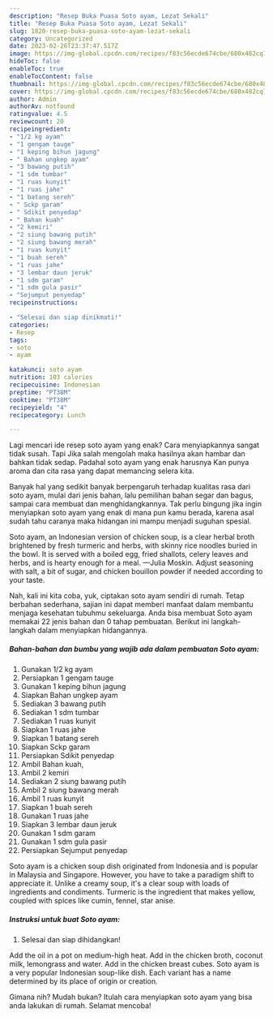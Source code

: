 ```yaml
---
description: "Resep Buka Puasa Soto ayam, Lezat Sekali"
title: "Resep Buka Puasa Soto ayam, Lezat Sekali"
slug: 1820-resep-buka-puasa-soto-ayam-lezat-sekali
category: Uncategorized
date: 2023-02-26T23:37:47.517Z
image: https://img-global.cpcdn.com/recipes/f83c56ecde674cbe/680x482cq70/soto-ayam-foto-resep-utama.jpg
hideToc: false
enableToc: true
enableTocContent: false
thumbnail: https://img-global.cpcdn.com/recipes/f83c56ecde674cbe/680x482cq70/soto-ayam-foto-resep-utama.jpg
cover: https://img-global.cpcdn.com/recipes/f83c56ecde674cbe/680x482cq70/soto-ayam-foto-resep-utama.jpg
author: Admin
authorAv: notfound
ratingvalue: 4.5
reviewcount: 20
recipeingredient:
- "1/2 kg ayam"
- "1 gengam tauge"
- "1 keping bihun jagung"
- " Bahan ungkep ayam"
- "3 bawang putih"
- "1 sdm tumbar"
- "1 ruas kunyit"
- "1 ruas jahe"
- "1 batang sereh"
- " Sckp garam"
- " Sdikit penyedap"
- " Bahan kuah"
- "2 kemiri"
- "2 siung bawang putih"
- "2 siung bawang merah"
- "1 ruas kunyit"
- "1 buah sereh"
- "1 ruas jahe"
- "3 lembar daun jeruk"
- "1 sdm garam"
- "1 sdm gula pasir"
- "Sejumput penyedap"
recipeinstructions:

- "Selesai dan siap dinikmati!"
categories:
- Resep
tags:
- soto
- ayam

katakunci: soto ayam 
nutrition: 103 calories
recipecuisine: Indonesian
preptime: "PT38M"
cooktime: "PT38M"
recipeyield: "4"
recipecategory: Lunch

---
```



Lagi mencari ide resep soto ayam yang enak? Cara menyiapkannya sangat tidak susah. Tapi Jika salah mengolah maka hasilnya akan hambar dan bahkan tidak sedap. Padahal soto ayam yang enak harusnya Kan punya aroma dan cita rasa yang dapat memancing selera kita.


Banyak hal yang sedikit banyak berpengaruh terhadap kualitas rasa dari soto ayam, mulai dari jenis bahan, lalu pemilihan bahan segar dan bagus, sampai cara membuat dan menghidangkannya. Tak perlu bingung jika ingin menyiapkan soto ayam yang enak di mana pun kamu berada, karena asal sudah tahu caranya maka hidangan ini mampu menjadi suguhan spesial.

Soto ayam, an Indonesian version of chicken soup, is a clear herbal broth brightened by fresh turmeric and herbs, with skinny rice noodles buried in the bowl. It is served with a boiled egg, fried shallots, celery leaves and herbs, and is hearty enough for a meal. —Julia Moskin. Adjust seasoning with salt, a bit of sugar, and chicken bouillon powder if needed according to your taste.


Nah, kali ini kita coba, yuk, ciptakan soto ayam sendiri di rumah. Tetap berbahan sederhana, sajian ini dapat memberi manfaat dalam membantu menjaga kesehatan tubuhmu sekeluarga. Anda bisa membuat Soto ayam memakai 22 jenis bahan dan 0 tahap pembuatan. Berikut ini langkah-langkah dalam menyiapkan hidangannya.

<!--inarticleads1-->

##### Bahan-bahan dan bumbu yang wajib ada dalam pembuatan Soto ayam:

1. Gunakan 1/2 kg ayam
1. Persiapkan 1 gengam tauge
1. Gunakan 1 keping bihun jagung
1. Siapkan  Bahan ungkep ayam
1. Sediakan 3 bawang putih
1. Sediakan 1 sdm tumbar
1. Sediakan 1 ruas kunyit
1. Siapkan 1 ruas jahe
1. Siapkan 1 batang sereh
1. Siapkan  Sckp garam
1. Persiapkan  Sdikit penyedap
1. Ambil  Bahan kuah,
1. Ambil 2 kemiri
1. Sediakan 2 siung bawang putih
1. Ambil 2 siung bawang merah
1. Ambil 1 ruas kunyit
1. Siapkan 1 buah sereh
1. Gunakan 1 ruas jahe
1. Siapkan 3 lembar daun jeruk
1. Gunakan 1 sdm garam
1. Gunakan 1 sdm gula pasir
1. Persiapkan Sejumput penyedap


Soto ayam is a chicken soup dish originated from Indonesia and is popular in Malaysia and Singapore. However, you have to take a paradigm shift to appreciate it. Unlike a creamy soup, it&#39;s a clear soup with loads of ingredients and condiments. Turmeric is the ingredient that makes yellow, coupled with spices like cumin, fennel, star anise. 

<!--inarticleads2-->

##### Instruksi untuk buat Soto ayam:


1. Selesai dan siap dihidangkan!

Add the oil in a pot on medium-high heat. Add in the chicken broth, coconut milk, lemongrass and water. Add in the chicken breast cubes. Soto ayam is a very popular Indonesian soup-like dish. Each variant has a name determined by its place of origin or creation. 

Gimana nih? Mudah bukan? Itulah cara menyiapkan soto ayam yang bisa anda lakukan di rumah. Selamat mencoba!
